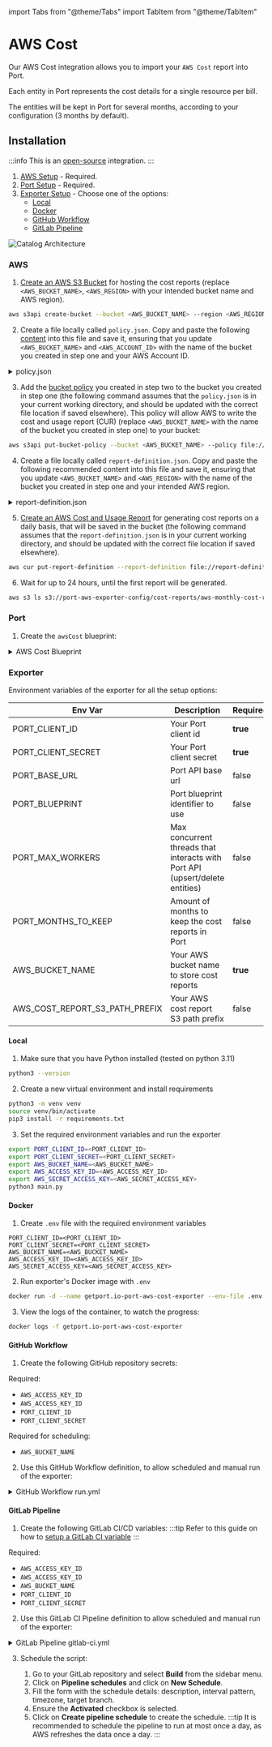 import Tabs from "@theme/Tabs"
import TabItem from "@theme/TabItem"

# AWS Cost

Our AWS Cost integration allows you to import your `AWS Cost` report into Port.

Each entity in Port represents the cost details for a single resource per bill.

The entities will be kept in Port for several months, according to your configuration (3 months by default).

## Installation

:::info
This is an [open-source](https://github.com/port-labs/port-aws-cost-exporter) integration.
:::

1. [AWS Setup](#aws) - Required.
2. [Port Setup](#port) - Required.
3. [Exporter Setup](#exporter) - Choose one of the options:
   - [Local](#local)
   - [Docker](#docker)
   - [GitHub Workflow](#github-workflow)
   - [GitLab Pipeline](#gitlab-pipeline)

![Catalog Architecture](/img/sync-data-to-catalog/aws_cost.png)

### AWS

1. [Create an AWS S3 Bucket](https://docs.aws.amazon.com/AmazonS3/latest/userguide/create-bucket-overview.html) for hosting the cost reports (replace `<AWS_BUCKET_NAME>`, `<AWS_REGION>` with your intended bucket name and AWS region).

```bash showLineNumbers
aws s3api create-bucket --bucket <AWS_BUCKET_NAME> --region <AWS_REGION>
```

2. Create a file locally called `policy.json`. Copy and paste the following [content](https://docs.aws.amazon.com/cur/latest/userguide/cur-s3.html) into this file and save it, ensuring that you update `<AWS_BUCKET_NAME>` and `<AWS_ACCOUNT_ID>` with the name of the bucket you created in step one and your AWS Account ID.

<details>
  <summary> policy.json </summary>

```json showLineNumbers
{
  "Statement": [
    {
      "Effect": "Allow",
      "Principal": {
        "Service": "billingreports.amazonaws.com"
      },
      "Action": ["s3:GetBucketAcl", "s3:GetBucketPolicy"],
      # highlight-next-line
      "Resource": "arn:aws:s3:::<AWS_BUCKET_NAME>",
      "Condition": {
        "StringEquals": {
          # highlight-next-line
          "aws:SourceArn": "arn:aws:cur:us-east-1:<AWS_ACCOUNT_ID>:definition/*",
          # highlight-next-line
          "aws:SourceAccount": "<AWS_ACCOUNT_ID>"
        }
      }
    },
    {
      "Sid": "Stmt1335892526596",
      "Effect": "Allow",
      "Principal": {
        "Service": "billingreports.amazonaws.com"
      },
      "Action": "s3:PutObject",
      # highlight-next-line
      "Resource": "arn:aws:s3:::<AWS_BUCKET_NAME>/*",
      "Condition": {
        "StringEquals": {
          # highlight-next-line
          "aws:SourceArn": "arn:aws:cur:us-east-1:<AWS_ACCOUNT_ID>:definition/*",
          # highlight-next-line
          "aws:SourceAccount": "<AWS_ACCOUNT_ID>"
        }
      }
    }
  ]
}
```

</details>

3. Add the [bucket policy](https://docs.aws.amazon.com/AmazonS3/latest/userguide/add-bucket-policy.html) you created in step two to the bucket you created in step one (the following command assumes that the `policy.json` is in your current working directory, and should be updated with the correct file location if saved elsewhere). This policy will allow AWS to write the cost and usage report (CUR) (replace `<AWS_BUCKET_NAME>` with the name of the bucket you created in step one) to your bucket:

```bash showLineNumbers
aws s3api put-bucket-policy --bucket <AWS_BUCKET_NAME> --policy file://policy.json
```

4. Create a file locally called `report-definition.json`. Copy and paste the following recommended content into this file and save it, ensuring that you update `<AWS_BUCKET_NAME>` and `<AWS_REGION>` with the name of the bucket you created in step one and your intended AWS region.

<details>
  <summary> report-definition.json </summary>

```json showLineNumbers
{
  "ReportName": "aws-monthly-cost-report-for-port",
  "TimeUnit": "MONTHLY",
  "Format": "textORcsv",
  "Compression": "GZIP",
  "AdditionalSchemaElements": ["RESOURCES"],
  # highlight-next-line
  "S3Bucket": "<AWS_BUCKET_NAME>",
  "S3Prefix": "cost-reports",
  # highlight-next-line
  "S3Region": "<AWS_REGION>",
  "RefreshClosedReports": true,
  "ReportVersioning": "OVERWRITE_REPORT"
}
```

</details>

5. [Create an AWS Cost and Usage Report](https://docs.aws.amazon.com/cur/latest/userguide/cur-create.html) for generating cost reports on a daily basis, that will be saved in the bucket (the following command assumes that the `report-definition.json` is in your current working directory, and should be updated with the correct file location if saved elsewhere).

```bash showLineNumbers
aws cur put-report-definition --report-definition file://report-definition.json
```

6. Wait for up to 24 hours, until the first report will be generated.

```bash showLineNumbers
aws s3 ls s3://port-aws-exporter-config/cost-reports/aws-monthly-cost-report-for-port/
```

### Port

1. Create the `awsCost` blueprint:

<details>
  <summary> AWS Cost Blueprint </summary>

```json showLineNumbers
{
  "identifier": "awsCost",
  "title": "AWS Cost",
  "icon": "AWS",
  "schema": {
    "properties": {
      "unblendedCost": {
        "title": "Unblended Cost",
        "type": "number",
        "description": "Represent your usage costs on the day they are charged to you. It’s the default option for analyzing costs."
      },
      "blendedCost": {
        "title": "Blended Cost",
        "type": "number",
        "description": "Calculated by multiplying each account’s service usage against a blended rate. This cost is not used frequently due to the way that it calculated."
      },
      "amortizedCost": {
        "title": "Amortized Cost",
        "type": "number",
        "description": "View recurring and upfront costs distributed evenly across the months, and not when they were charged. Especially useful when using AWS Reservations or Savings Plans."
      },
      "ondemandCost": {
        "title": "On-Demand Cost",
        "type": "number",
        "description": "The total cost for the line item based on public On-Demand Instance rates."
      },
      "payingAccount": {
        "title": "Paying Account",
        "type": "string"
      },
      "usageAccount": {
        "title": "Usage Account",
        "type": "string"
      },
      "product": {
        "title": "Product",
        "type": "string"
      },
      "billStartDate": {
        "title": "Bill Start Date",
        "type": "string",
        "format": "date-time"
      }
    },
    "required": []
  },
  "mirrorProperties": {},
  "calculationProperties": {
    "link": {
      "title": "Link",
      "calculation": "if (.identifier | startswith(\"arn:\")) then \"https://console.aws.amazon.com/go/view?arn=\" + (.identifier | split(\"@\")[0]) else null end",
      "type": "string",
      "format": "url"
    }
  },
  "relations": {}
}
```

</details>

### Exporter

Environment variables of the exporter for all the setup options:

| Env Var                        | Description                                                                  | Required | Default                                         |
| ------------------------------ | ---------------------------------------------------------------------------- | -------- | ----------------------------------------------- |
| PORT_CLIENT_ID                 | Your Port client id                                                          | **true** |                                                 |
| PORT_CLIENT_SECRET             | Your Port client secret                                                      | **true** |                                                 |
| PORT_BASE_URL                  | Port API base url                                                            | false    | `https://api.getport.io/v1`                     |
| PORT_BLUEPRINT                 | Port blueprint identifier to use                                             | false    | `awsCost`                                       |
| PORT_MAX_WORKERS               | Max concurrent threads that interacts with Port API (upsert/delete entities) | false    | `5`                                             |
| PORT_MONTHS_TO_KEEP            | Amount of months to keep the cost reports in Port                            | false    | `3`                                             |
| AWS_BUCKET_NAME                | Your AWS bucket name to store cost reports                                   | **true** |                                                 |
| AWS_COST_REPORT_S3_PATH_PREFIX | Your AWS cost report S3 path prefix                                          | false    | `cost-reports/aws-monthly-cost-report-for-port` |

#### Local

1. Make sure that you have Python installed (tested on python 3.11)

```bash showLineNumbers
python3 --version
```

2. Create a new virtual environment and install requirements

```bash showLineNumbers
python3 -m venv venv
source venv/bin/activate
pip3 install -r requirements.txt
```

3. Set the required environment variables and run the exporter

```bash showLineNumbers
export PORT_CLIENT_ID=<PORT_CLIENT_ID>
export PORT_CLIENT_SECRET=<PORT_CLIENT_SECRET>
export AWS_BUCKET_NAME=<AWS_BUCKET_NAME>
export AWS_ACCESS_KEY_ID=<AWS_ACCESS_KEY_ID>
export AWS_SECRET_ACCESS_KEY=<AWS_SECRET_ACCESS_KEY>
python3 main.py
```

#### Docker

1. Create `.env` file with the required environment variables

```
PORT_CLIENT_ID=<PORT_CLIENT_ID>
PORT_CLIENT_SECRET=<PORT_CLIENT_SECRET>
AWS_BUCKET_NAME=<AWS_BUCKET_NAME>
AWS_ACCESS_KEY_ID=<AWS_ACCESS_KEY_ID>
AWS_SECRET_ACCESS_KEY=<AWS_SECRET_ACCESS_KEY>
```

2. Run exporter's Docker image with `.env`

```bash showLineNumbers
docker run -d --name getport.io-port-aws-cost-exporter --env-file .env ghcr.io/port-labs/port-aws-cost-exporter:latest
```

3. View the logs of the container, to watch the progress:

```bash showLineNumbers
docker logs -f getport.io-port-aws-cost-exporter
```

#### GitHub Workflow

1. Create the following GitHub repository secrets:

Required:

- `AWS_ACCESS_KEY_ID`
- `AWS_ACCESS_KEY_ID`
- `PORT_CLIENT_ID`
- `PORT_CLIENT_SECRET`

Required for scheduling:

- `AWS_BUCKET_NAME`

2. Use this GitHub Workflow definition, to allow scheduled and manual run of the exporter:

<details>
  <summary> GitHub Workflow run.yml </summary>

```yaml showLineNumbers
name: run

on:
  schedule:
    - cron: "0 0 * * *" # At 00:00 on every day
  workflow_dispatch:
    inputs:
      AWS_BUCKET_NAME:
        description: "The AWS Bucket name of the cost reports"
        type: string
        required: true

jobs:
  run:
    runs-on: ubuntu-latest
    steps:
      - name: run
        uses: docker://ghcr.io/port-labs/port-aws-cost-exporter:latest
        env:
          AWS_ACCESS_KEY_ID: ${{ secrets.AWS_ACCESS_KEY_ID }}
          AWS_SECRET_ACCESS_KEY: ${{ secrets.AWS_SECRET_ACCESS_KEY }}
          AWS_BUCKET_NAME: ${{ inputs.AWS_BUCKET_NAME || secrets.AWS_BUCKET_NAME }}
          PORT_CLIENT_ID: ${{ secrets.PORT_CLIENT_ID }}
          PORT_CLIENT_SECRET: ${{ secrets.PORT_CLIENT_SECRET }}
```

</details>

#### GitLab Pipeline

1. Create the following GitLab CI/CD variables: 
:::tip
Refer to this guide on how to [setup a GitLab CI variable](https://docs.gitlab.com/ee/ci/variables/index.html#define-a-cicd-variable-in-the-ui)
:::

Required:

- `AWS_ACCESS_KEY_ID`
- `AWS_ACCESS_KEY_ID`
- `AWS_BUCKET_NAME`
- `PORT_CLIENT_ID`
- `PORT_CLIENT_SECRET`

2. Use this GitLab CI Pipeline definition to allow scheduled and manual run of the exporter:

<details>
  <summary> GitLab Pipeline gitlab-ci.yml </summary>

```yaml showLineNumbers
image: docker:latest

services:
  - docker:dind

variables:
  PORT_CLIENT_ID: $PORT_CLIENT_ID
  PORT_CLIENT_SECRET: $PORT_CLIENT_SECRET
  AWS_ACCESS_KEY_ID: $AWS_ACCESS_KEY_ID
  AWS_SECRET_ACCESS_KEY: $AWS_SECRET_ACCESS_KEY
  AWS_BUCKET_NAME: $AWS_BUCKET_NAME

stages:
  - run

run_job:
  stage: run
  script:
    - docker run -e AWS_ACCESS_KEY_ID=$AWS_ACCESS_KEY_ID -e AWS_SECRET_ACCESS_KEY=$AWS_SECRET_ACCESS_KEY -e AWS_BUCKET_NAME=$AWS_BUCKET_NAME -e PORT_CLIENT_ID=$PORT_CLIENT_ID -e PORT_CLIENT_SECRET=$PORT_CLIENT_SECRET ghcr.io/port-labs/port-aws-cost-exporter:latest
  rules:
    - if: '$CI_PIPELINE_SOURCE == "schedule"'
      when: always
```

</details>

3. Schedule the script:

   1. Go to your GitLab repository and select **Build** from the sidebar menu.
   2. Click on **Pipeline schedules** and click on **New Schedule**.
   3. Fill the form with the schedule details: description, interval pattern, timezone, target branch.
   4. Ensure the **Activated** checkbox is selected.
   5. Click on **Create pipeline schedule** to create the schedule.
   :::tip
   It is recommended to schedule the pipeline to run at most once a day, as AWS refreshes the data once a day.
   :::